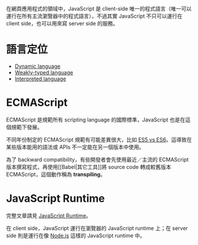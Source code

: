 在網頁應用程式的領域中，JavaScript 是 client-side 唯一的程式語言（唯一可以運行在所有主流瀏覽器中的程式語言），不過其實 JavaScript 不只可以運行在 client side，也可以用來寫 server side 的服務。

# 語言定位

- [Dynamic language](</Programming Language/程式語言的分類.md>)
- [Weakly-typed language](</Programming Language/程式語言的分類.md>)
- [Interpreted language](</Programming Language/程式語言的分類.md>)

# ECMAScript

ECMAScript 是規範所有 scripting language 的國際標準，JavaScript 也是在這個規範下發展。

不同年份制定的 ECMAScript 規範有可能差異很大，比如 [ES5 vs ES6](</Programming Language/JavaScript/ES5 vs ES6.md>)。這導致在某些版本能用的語法或 APIs 不一定能在另一個版本中使用。

為了 backward compatibility，有些開發者會先使用最近／主流的 ECMAScript 版本撰寫程式，再使用[[Babel|其它工具]]將 source code 轉成較舊版本 ECMAScript，這個動作稱為 **transpiling**。

# JavaScript Runtime

完整文章請見 [JavaScript Runtime](</Programming Language/JavaScript/JavaScript Runtime.md>)。

在 client side，JavaScript 運行在瀏覽器的 JavaScript runtime 上；在 server side 則是運行在像 [Node.js](</Programming Language/JavaScript/Node.js/0 - Introduction.md>) 這樣的 JavaScript runtime 中。
